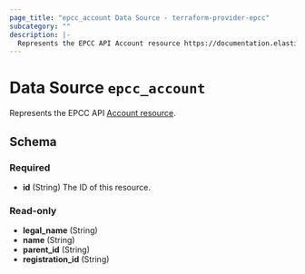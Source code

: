 ```yaml
---
page_title: "epcc_account Data Source - terraform-provider-epcc"
subcategory: ""
description: |-
  Represents the EPCC API Account resource https://documentation.elasticpath.com/commerce-cloud/docs/api/account-management/accounts/index.html#the-account-object.
---
```


# Data Source `epcc_account`

Represents the EPCC API [Account resource](https://documentation.elasticpath.com/commerce-cloud/docs/api/account-management/accounts/index.html#the-account-object).



## Schema

### Required

- **id** (String) The ID of this resource.

### Read-only

- **legal_name** (String)
- **name** (String)
- **parent_id** (String)
- **registration_id** (String)


